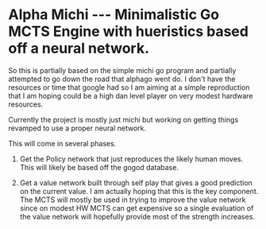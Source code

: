 Alpha Michi --- Minimalistic Go MCTS Engine with hueristics based off a neural network.
=====================================

So this is partially based on the simple michi go program
and partially attempted to go down the road that alphago went do. I don't have the resources or time
that google had so I am aiming at a simple reproduction that I am hoping could be a high dan
level player on very modest hardware resources.

Currently the project is mostly just michi but working on getting things revamped to use a proper neural network.

This will come in several phases.

1. Get the Policy network that just reproduces the likely human moves. This will likely be based off the gogod database.

2. Get a value network built through self play that gives a good prediction on the current value. I am actually hoping that this is the key
component. The MCTS will mostly be used in trying to improve the value network since on modest HW MCTS can get expensive so a single evaluation of the value network will
hopefully provide most of the strength increases.


